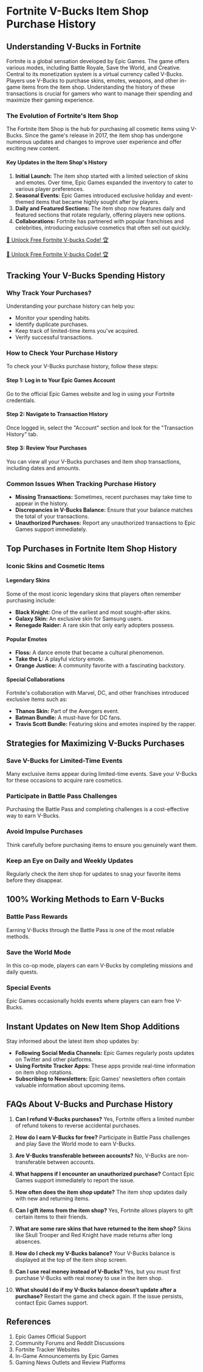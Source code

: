 # Fortnite V-Bucks Item Shop Purchase History

## Understanding V-Bucks in Fortnite

Fortnite is a global sensation developed by Epic Games. The game offers various modes, including Battle Royale, Save the World, and Creative. Central to its monetization system is a virtual currency called V-Bucks. Players use V-Bucks to purchase skins, emotes, weapons, and other in-game items from the item shop. Understanding the history of these transactions is crucial for gamers who want to manage their spending and maximize their gaming experience.

### The Evolution of Fortnite's Item Shop

The Fortnite Item Shop is the hub for purchasing all cosmetic items using V-Bucks. Since the game's release in 2017, the item shop has undergone numerous updates and changes to improve user experience and offer exciting new content.

#### Key Updates in the Item Shop's History

1. **Initial Launch:** The item shop started with a limited selection of skins and emotes. Over time, Epic Games expanded the inventory to cater to various player preferences.
2. **Seasonal Events:** Epic Games introduced exclusive holiday and event-themed items that became highly sought after by players.
3. **Daily and Featured Sections:** The item shop now features daily and featured sections that rotate regularly, offering players new options.
4. **Collaborations:** Fortnite has partnered with popular franchises and celebrities, introducing exclusive cosmetics that often sell out quickly.

[🚀 Unlock Free Fortnite V-bucks Code! 🏆 ](https://therewardgate.com/fortnite-v-vucks-code/)

[🚀 Unlock Free Fortnite V-bucks Code! 🏆 ](https://therewardgate.com/fortnite-v-vucks-code/)


## Tracking Your V-Bucks Spending History

### Why Track Your Purchases?

Understanding your purchase history can help you:

- Monitor your spending habits.
- Identify duplicate purchases.
- Keep track of limited-time items you've acquired.
- Verify successful transactions.

### How to Check Your Purchase History

To check your V-Bucks purchase history, follow these steps:

#### Step 1: Log in to Your Epic Games Account
Go to the official Epic Games website and log in using your Fortnite credentials.

#### Step 2: Navigate to Transaction History
Once logged in, select the "Account" section and look for the "Transaction History" tab.

#### Step 3: Review Your Purchases
You can view all your V-Bucks purchases and item shop transactions, including dates and amounts.

### Common Issues When Tracking Purchase History

- **Missing Transactions:** Sometimes, recent purchases may take time to appear in the history.
- **Discrepancies in V-Bucks Balance:** Ensure that your balance matches the total of your transactions.
- **Unauthorized Purchases:** Report any unauthorized transactions to Epic Games support immediately.

## Top Purchases in Fortnite Item Shop History

### Iconic Skins and Cosmetic Items

#### Legendary Skins
Some of the most iconic legendary skins that players often remember purchasing include:

- **Black Knight:** One of the earliest and most sought-after skins.
- **Galaxy Skin:** An exclusive skin for Samsung users.
- **Renegade Raider:** A rare skin that only early adopters possess.

#### Popular Emotes

- **Floss:** A dance emote that became a cultural phenomenon.
- **Take the L:** A playful victory emote.
- **Orange Justice:** A community favorite with a fascinating backstory.

#### Special Collaborations
Fortnite's collaboration with Marvel, DC, and other franchises introduced exclusive items such as:

- **Thanos Skin:** Part of the Avengers event.
- **Batman Bundle:** A must-have for DC fans.
- **Travis Scott Bundle:** Featuring skins and emotes inspired by the rapper.

## Strategies for Maximizing V-Bucks Purchases

### Save V-Bucks for Limited-Time Events
Many exclusive items appear during limited-time events. Save your V-Bucks for these occasions to acquire rare cosmetics.

### Participate in Battle Pass Challenges
Purchasing the Battle Pass and completing challenges is a cost-effective way to earn V-Bucks.

### Avoid Impulse Purchases
Think carefully before purchasing items to ensure you genuinely want them.

### Keep an Eye on Daily and Weekly Updates
Regularly check the item shop for updates to snag your favorite items before they disappear.

## 100% Working Methods to Earn V-Bucks

### Battle Pass Rewards
Earning V-Bucks through the Battle Pass is one of the most reliable methods.

### Save the World Mode
In this co-op mode, players can earn V-Bucks by completing missions and daily quests.

### Special Events
Epic Games occasionally holds events where players can earn free V-Bucks.

## Instant Updates on New Item Shop Additions

Stay informed about the latest item shop updates by:

- **Following Social Media Channels:** Epic Games regularly posts updates on Twitter and other platforms.
- **Using Fortnite Tracker Apps:** These apps provide real-time information on item shop rotations.
- **Subscribing to Newsletters:** Epic Games' newsletters often contain valuable information about upcoming items.

## FAQs About V-Bucks and Purchase History

1. **Can I refund V-Bucks purchases?**
   Yes, Fortnite offers a limited number of refund tokens to reverse accidental purchases.

2. **How do I earn V-Bucks for free?**
   Participate in Battle Pass challenges and play Save the World mode to earn V-Bucks.

3. **Are V-Bucks transferable between accounts?**
   No, V-Bucks are non-transferable between accounts.

4. **What happens if I encounter an unauthorized purchase?**
   Contact Epic Games support immediately to report the issue.

5. **How often does the item shop update?**
   The item shop updates daily with new and returning items.

6. **Can I gift items from the item shop?**
   Yes, Fortnite allows players to gift certain items to their friends.

7. **What are some rare skins that have returned to the item shop?**
   Skins like Skull Trooper and Red Knight have made returns after long absences.

8. **How do I check my V-Bucks balance?**
   Your V-Bucks balance is displayed at the top of the item shop screen.

9. **Can I use real money instead of V-Bucks?**
   Yes, but you must first purchase V-Bucks with real money to use in the item shop.

10. **What should I do if my V-Bucks balance doesn’t update after a purchase?**
   Restart the game and check again. If the issue persists, contact Epic Games support.

## References

1. Epic Games Official Support
2. Community Forums and Reddit Discussions
3. Fortnite Tracker Websites
4. In-Game Announcements by Epic Games
5. Gaming News Outlets and Review Platforms

